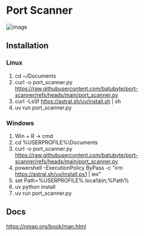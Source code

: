 # Port Scanner

![image](https://github.com/user-attachments/assets/d987db90-aefd-4b9c-a828-7bfe7387e334)

## Installation
### Linux
1. cd ~/Documents
2. curl -o port_scanner.py https://raw.githubusercontent.com/batubyte/port-scanner/refs/heads/main/port_scanner.py
3. curl -LsSf https://astral.sh/uv/install.sh | sh
4. uv run port_scanner.py
### Windows
1. Win + R -> cmd
2. cd %USERPROFILE%\Documents
3. curl -o port_scanner.py https://raw.githubusercontent.com/batubyte/port-scanner/refs/heads/main/port_scanner.py
4. powershell -ExecutionPolicy ByPass -c "irm https://astral.sh/uv/install.ps1 | iex"
5. set Path=%USERPROFILE%\.local\bin;%Path%
6. uv python install
7. uv run port_scanner.py

## Docs
https://nmap.org/book/man.html
